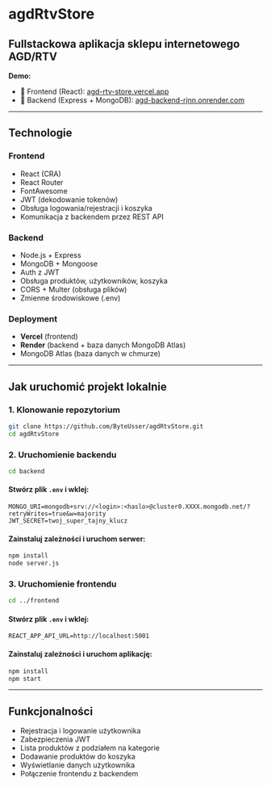 # agdRtvStore

## Fullstackowa aplikacja sklepu internetowego AGD/RTV

**Demo:**

* 🔗 Frontend (React): [agd-rtv-store.vercel.app](https://agd-rtv-store.vercel.app)
* 🔗 Backend (Express + MongoDB): [agd-backend-rjnn.onrender.com](https://agd-backend-rjnn.onrender.com)

---

##  Technologie

### Frontend

* React (CRA)
* React Router
* FontAwesome
* JWT (dekodowanie tokenów)
* Obsługa logowania/rejestracji i koszyka
* Komunikacja z backendem przez REST API

### Backend

* Node.js + Express
* MongoDB + Mongoose
* Auth z JWT
* Obsługa produktów, użytkowników, koszyka
* CORS + Multer (obsługa plików)
* Zmienne środowiskowe (.env)

### Deployment

* **Vercel** (frontend)
* **Render** (backend + baza danych MongoDB Atlas)
* MongoDB Atlas (baza danych w chmurze)

---

##  Jak uruchomić projekt lokalnie

### 1. Klonowanie repozytorium

```bash
git clone https://github.com/ByteUsser/agdRtvStore.git
cd agdRtvStore
```

### 2. Uruchomienie backendu

```bash
cd backend
```

#### Stwórz plik `.env` i wklej:

```env
MONGO_URI=mongodb+srv://<login>:<haslo>@cluster0.XXXX.mongodb.net/?retryWrites=true&w=majority
JWT_SECRET=twoj_super_tajny_klucz
```

#### Zainstaluj zależności i uruchom serwer:

```bash
npm install
node server.js
```

### 3. Uruchomienie frontendu

```bash
cd ../frontend
```

#### Stwórz plik `.env` i wklej:

```env
REACT_APP_API_URL=http://localhost:5001
```

#### Zainstaluj zależności i uruchom aplikację:

```bash
npm install
npm start
```

---

## Funkcjonalności

* Rejestracja i logowanie użytkownika
* Zabezpieczenia JWT
* Lista produktów z podziałem na kategorie
* Dodawanie produktów do koszyka
* Wyświetlanie danych użytkownika
* Połączenie frontendu z backendem
